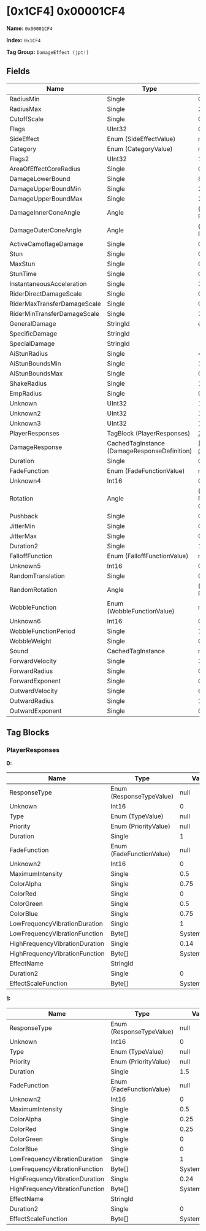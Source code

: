 # [0x1CF4] 0x00001CF4

**Name:** ```0x00001CF4```

**Index:** ```0x1CF4```

**Tag Group:** ```DamageEffect (jpt!)```

## Fields

Name	| Type	| Value
---	|---	|---	|
RadiusMin	|Single	|0.9
RadiusMax	|Single	|2
CutoffScale	|Single	|0
Flags	|UInt32	|0
SideEffect	|Enum (SideEffectValue)	|null
Category	|Enum (CategoryValue)	|null
Flags2	|UInt32	|133152
AreaOfEffectCoreRadius	|Single	|0.5
DamageLowerBound	|Single	|80
DamageUpperBoundMin	|Single	|240
DamageUpperBoundMax	|Single	|240
DamageInnerConeAngle	|Angle	|{ Degrees: 0, Radians: 0 }
DamageOuterConeAngle	|Angle	|{ Degrees: 0, Radians: 0 }
ActiveCamoflageDamage	|Single	|0.9
Stun	|Single	|0
MaxStun	|Single	|0
StunTime	|Single	|0
InstantaneousAcceleration	|Single	|3
RiderDirectDamageScale	|Single	|0
RiderMaxTransferDamageScale	|Single	|0
RiderMinTransferDamageScale	|Single	|3
GeneralDamage	|StringId	|explosion_large
SpecificDamage	|StringId	|
SpecialDamage	|StringId	|
AiStunRadius	|Single	|4.5
AiStunBoundsMin	|Single	|1
AiStunBoundsMax	|Single	|0.75
ShakeRadius	|Single	|10
EmpRadius	|Single	|0
Unknown	|UInt32	|1041865114
Unknown2	|UInt32	|1128792064
Unknown3	|UInt32	|1065353216
PlayerResponses	|TagBlock (PlayerResponses)	|[2](#playerresponses)
DamageResponse	|CachedTagInstance (DamageResponseDefinition)	|[[0x1944] 0x00001944](../DamageResponseDefinition/1944.md)
Duration	|Single	|0.5
FadeFunction	|Enum (FadeFunctionValue)	|null
Unknown4	|Int16	|0
Rotation	|Angle	|{ Degrees: 0.9, Radians: 0.01570796 }
Pushback	|Single	|0.4
JitterMin	|Single	|0
JitterMax	|Single	|0
Duration2	|Single	|1.25
FalloffFunction	|Enum (FalloffFunctionValue)	|null
Unknown5	|Int16	|0
RandomTranslation	|Single	|0.075
RandomRotation	|Angle	|{ Degrees: 0, Radians: 0 }
WobbleFunction	|Enum (WobbleFunctionValue)	|null
Unknown6	|Int16	|0
WobbleFunctionPeriod	|Single	|1
WobbleWeight	|Single	|0
Sound	|CachedTagInstance	|null
ForwardVelocity	|Single	|35
ForwardRadius	|Single	|0.5
ForwardExponent	|Single	|0.5
OutwardVelocity	|Single	|6
OutwardRadius	|Single	|1
OutwardExponent	|Single	|0.5


## Tag Blocks

### PlayerResponses

**0:**

Name	| Type	| Value
---	|---	|---	|
ResponseType	|Enum (ResponseTypeValue)	|null
Unknown	|Int16	|0
Type	|Enum (TypeValue)	|null
Priority	|Enum (PriorityValue)	|null
Duration	|Single	|1
FadeFunction	|Enum (FadeFunctionValue)	|null
Unknown2	|Int16	|0
MaximumIntensity	|Single	|0.5
ColorAlpha	|Single	|0.75
ColorRed	|Single	|0
ColorGreen	|Single	|0.5
ColorBlue	|Single	|0.75
LowFrequencyVibrationDuration	|Single	|1
LowFrequencyVibrationFunction	|Byte[]	|System.Byte[]
HighFrequencyVibrationDuration	|Single	|0.14
HighFrequencyVibrationFunction	|Byte[]	|System.Byte[]
EffectName	|StringId	|
Duration2	|Single	|0
EffectScaleFunction	|Byte[]	|System.Byte[]


**1:**

Name	| Type	| Value
---	|---	|---	|
ResponseType	|Enum (ResponseTypeValue)	|null
Unknown	|Int16	|0
Type	|Enum (TypeValue)	|null
Priority	|Enum (PriorityValue)	|null
Duration	|Single	|1.5
FadeFunction	|Enum (FadeFunctionValue)	|null
Unknown2	|Int16	|0
MaximumIntensity	|Single	|0.5
ColorAlpha	|Single	|0.25
ColorRed	|Single	|0.25
ColorGreen	|Single	|0
ColorBlue	|Single	|0
LowFrequencyVibrationDuration	|Single	|1
LowFrequencyVibrationFunction	|Byte[]	|System.Byte[]
HighFrequencyVibrationDuration	|Single	|0.24
HighFrequencyVibrationFunction	|Byte[]	|System.Byte[]
EffectName	|StringId	|
Duration2	|Single	|0
EffectScaleFunction	|Byte[]	|System.Byte[]


